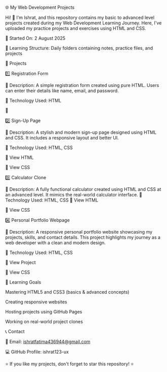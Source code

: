 🌐 My Web Development Projects

Hi! 👋 I'm Ishrat, and this repository contains my basic to advanced level projects created during my Web Development Learning Journey.
Here, I've uploaded my practice projects and exercises using HTML and CSS.

📅 Started On: 2 August 2025

📂 Learning Structure: Daily folders containing notes, practice files, and projects

📌 Projects

1️⃣ Registration Form

🔹 Description:
A simple registration form created using pure HTML.
Users can enter their details like name, email, and password.

📂 Technology Used: HTML

🔗 

2️⃣ Sign-Up Page

🔹 Description:
A stylish and modern sign-up page designed using HTML and CSS.
It includes a responsive layout and better UI.

📂 Technology Used: HTML, CSS

🔗 View HTML

🔗 View CSS

3️⃣ Calculator Clone

🔹 Description:
A fully functional calculator created using HTML and CSS at an advanced level.
It mimics the real-world calculator interface.
📂 Technology Used: HTML, CSS
🔗 View HTML

🔗 View CSS

4️⃣ Personal Portfolio Webpage

🔹 Description:
A responsive personal portfolio website showcasing my projects, skills, and contact details.
This project highlights my journey as a web developer with a clean and modern design.

📂 Technology Used: HTML, CSS

🔗 View Project

🔗 View CSS

🎯 Learning Goals

Mastering HTML5 and CSS3 (basics & advanced concepts)

Creating responsive websites

Hosting projects using GitHub Pages

Working on real-world project clones

📞 Contact


📧 Email: ishratfatima436944@gmail.com

💻 GitHub Profile: ishrat123-ux

⭐ If you like my projects, don't forget to star this repository! ⭐
